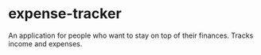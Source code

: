 # expense-tracker

An application for people who want to stay on top of their finances. Tracks income and expenses. 
